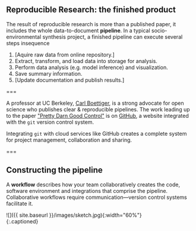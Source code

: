 ---
---

## Reproducible Research: the finished product

The result of reproducible research is more than a published paper, it includes the whole data-to-document **pipeline**. In a typical socio-environmental synthesis project, a finished pipeline can execute several steps insequence

1. [Aquire raw data from online repository.]
1. Extract, transform, and load data into storage for analysis.
1. Perform data analysis (e.g. model inference) and visualization.
1. Save summary information.
1. [Update documentation and publish results.]

===

A professor at UC Berkeley, [Carl Boettiger](http://www.carlboettiger.info), is a strong advocate for open science who publishes clear & reproducible pipelines. The work leading up to the paper ["Pretty Darn Good Control"](http://github.com/cboettig/pdg_control) is on [GitHub](http://github.com), a website integrated with the `git` version control system.

Integrating `git` with cloud services like GitHub creates a complete system for project management, collaboration and sharing.

===

## Constructing the pipeline

A **workflow** describes how your team collaboratively creates the code, software environment and integrations that comprise the pipeline. Collaborative workflows require communication&mdash;version control systems facilitate it.

![]({{ site.baseurl }}/images/sketch.jpg){:width="60%"}  
{:.captioned}

